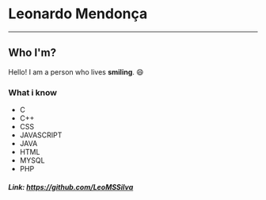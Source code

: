 # Leonardo Mendonça
-------------------
## Who I'm?

Hello!
I am a person who lives **smiling**. :smile:

### What i know
* C
* C++
* CSS
* JAVASCRIPT
* JAVA
* HTML
* MYSQL
* PHP

##### Link: https://github.com/LeoMSSilva
